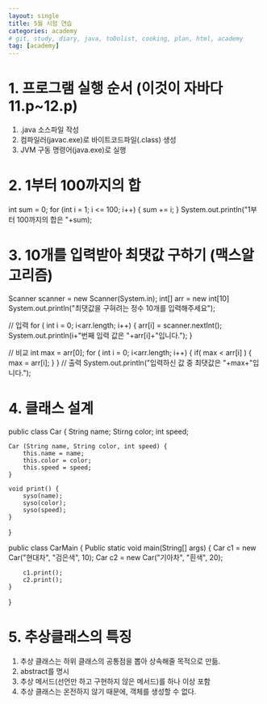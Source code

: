 ```yaml
---
layout: single
title: 5월 시험 연습
categories: academy
# git, study, diary, java, toDolist, cooking, plan, html, academy
tag: [academy] 
---
```



# 1. 프로그램 실행 순서 (이것이 자바다 11.p~12.p)

1) .java 소스파일 작성
2) 컴파일러(javac.exe)로 바이트코드파일(.class) 생성
3) JVM 구동 명령어(java.exe)로 실행


# 2. 1부터 100까지의 합

int sum = 0;
for (int i = 1; i <= 100; i++) {
	sum += i;
}
System.out.println("1부터 100까지의 합은 "+sum);


# 3. 10개를 입력받아 최댓값 구하기 (맥스알고리즘)

Scanner scanner = new Scanner(System.in);
int[] arr = new int[10]
System.out.println("최댓값을 구혀려는 정수 10개를 입력해주세요");

// 입력
for ( int i = 0; i<arr.length; i++) {
	arr[i] = scanner.nextInt();
	System.out.println(i+"번째 입력 값은 "+arr[i]+"입니다.");
}

// 비교
int max = arr[0];
for ( int i = 0; i<arr.length; i++) {
    if( max < arr[i] ) { 
        max = arr[i]; 
    }
}
// 출력
System.out.println("입력하신 값 중 최댓값은 "+max+"입니다.");


# 4. 클래스 설계

public class Car {
    String name;
    Stirng color;
    int speed;

    Car (String name, String color, int speed) {
        this.name = name;
        this.color = color;
        this.speed = speed;
    }

    void print() {
        syso(name);
        syso(color);
        syso(speed);
    }
}

public class CarMain {
    Public static void main(String[] args) {
        Car c1 = new Car("현대차", "검은색", 10);
        Car c2 = new Car("기아차", "흰색", 20);

        c1.print();
        c2.print();
    }
}


# 5. 추상클래스의 특징

1. 추상 클래스는 하위 클래스의 공통점을 뽑아 상속해줄 목적으로 만듦.
2. abstract를 명시
3. 추상 메서드(선언만 하고 구현하지 않은 메서드)를 하나 이상 포함
4. 추상 클래스는 온전하지 않기 때문에, 객체를 생성할 수 없다.